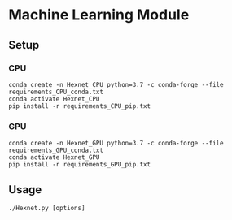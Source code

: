 Machine Learning Module
=======================

Setup
-----

### CPU

```
conda create -n Hexnet_CPU python=3.7 -c conda-forge --file requirements_CPU_conda.txt
conda activate Hexnet_CPU
pip install -r requirements_CPU_pip.txt
```


### GPU

```
conda create -n Hexnet_GPU python=3.7 -c conda-forge --file requirements_GPU_conda.txt
conda activate Hexnet_GPU
pip install -r requirements_GPU_pip.txt
```




Usage
-----

```
./Hexnet.py [options]
```

